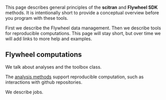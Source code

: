 This page describes general principles of the **scitran** and **Flywheel SDK** methods. It is intentionally short to provide a conceptual overview before you program with these tools.

First we describe the Flywheel data management. Then we describe tools for reproducible computations.  This page will stay short, but over time we will add links to more help and examples.  


## Flywheel computations
We talk about analyses and the toolbox class.

The [analysis methods](Toolboxes) support reproducible computation, such as interactions with github repositories.

We describe jobs.